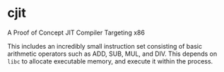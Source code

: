 # cjit
A Proof of Concept JIT Compiler Targeting x86

This includes an incredibly small instruction set consisting of basic arithmetic operators such as ADD, SUB, MUL, and DIV.
This depends on `libc` to allocate executable memory, and execute it within the process.